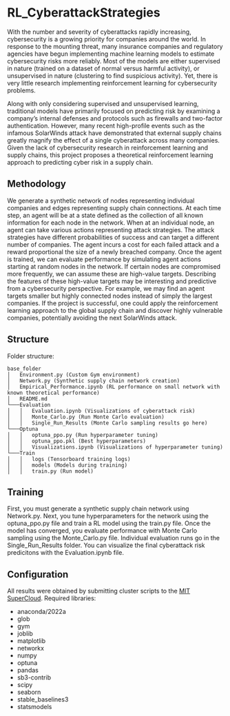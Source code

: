 # RL_CyberattackStrategies

With the number and severity of cyberattacks rapidly increasing, cybersecurity is a growing priority for companies around the world. In response to the mounting threat, many insurance companies and regulatory agencies have begun implementing machine learning models to estimate cybersecurity risks more reliably. Most of the models are either supervised in nature (trained on a dataset of normal versus harmful activity), or unsupervised in nature (clustering to find suspicious activity). Yet, there is very little research implementing reinforcement learning for cybersecurity problems.

Along with only considering supervised and unsupervised learning, traditional models have primarily focused on predicting risk by examining a company’s internal defenses and protocols such as firewalls and two-factor authentication. However, many recent high-profile events such as the infamous SolarWinds attack have demonstrated that external supply chains greatly magnify the effect of a single cyberattack across many companies. Given the lack of cybersecurity research in reinforcement learning and supply chains, this project proposes a theoretical reinforcement learning approach to predicting cyber risk in a supply chain.

## Methodology

We generate a synthetic network of nodes representing individual companies and edges representing supply chain connections. At each time step, an agent will be at a state defined as the collection of all known information for each node in the network. When at an individual node, an agent can take various actions representing attack strategies. The attack strategies have different probabilities of success and can target a different number of companies. The agent incurs a cost for each failed attack and a reward proportional the size of a newly breached company. Once the agent is trained, we can evaluate performance by simulating agent actions starting at random nodes in the network. If certain nodes are compromised more frequently, we can assume these are high-value targets. Describing the features of these high-value targets may be interesting and predictive from a cybersecurity perspective. For example, we may find an agent targets smaller but highly connected nodes instead of simply the largest companies. If the project is successful, one could apply the reinforcement learning approach to the global supply chain and discover highly vulnerable companies, potentially avoiding the next SolarWinds attack.

## Structure
Folder structure:
```
base_folder
│   Environment.py (Custom Gym environment)
│   Network.py (Synthetic supply chain network creation)
│   Empirical_Performance.ipynb (RL performance on small network with known theoretical performance)
│   README.md
└───Evaluation
│   │   Evaluation.ipynb (Visualizations of cyberattack risk)
│   │   Monte_Carlo.py (Run Monte Carlo evaluation)
│   │   Single_Run_Results (Monte Carlo sampling results go here)
└───Optuna
│   │   optuna_ppo.py (Run hyperparameter tuning)
│   │   optuna_ppo.pkl (Best hyperparameters)
│   │   Visualizations.ipynb (Visualizations of hyperparameter tuning)
└───Train
│   │   logs (Tensorboard training logs)
│   │   models (Models during training)
│   │   train.py (Run model)
```

## Training
First, you must generate a synthetic supply chain network using Network.py.
Next, you tune hyperparameters for the network using the optuna_ppo.py file and train a RL model using the train.py file.
Once the model has converged, you evaluate performance with Monte Carlo sampling using the Monte_Carlo.py file. Individual evaluation runs go in the Single_Run_Results folder. You can visualize the final cyberattack risk predicitons with the Evaluation.ipynb file.

## Configuration
All results were obtained by submitting cluster scripts to the [MIT SuperCloud](http://supercloud.mit.edu/).
Required libraries:
- anaconda/2022a
- glob
- gym
- joblib
- matplotlib
- networkx
- numpy
- optuna
- pandas
- sb3-contrib
- scipy
- seaborn
- stable_baselines3
- statsmodels
